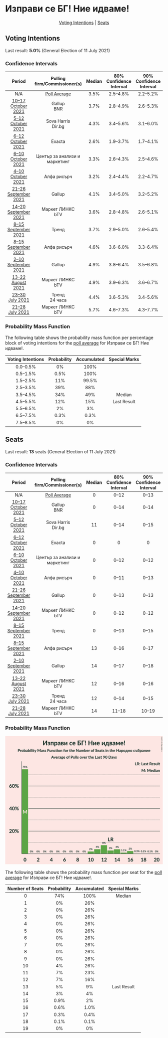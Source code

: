 # Изправи се БГ! Ние идваме!

<p align="center"><a href="#voting-intentions">Voting Intentions</a> | <a href="#seats">Seats</a></p>

## Voting Intentions

Last result: **5.0%** (General Election of 11 July 2021)

### Confidence Intervals

| Period     | Polling firm/Commissioner(s) | Median | 80% Confidence Interval | 90% Confidence Interval | 95% Confidence Interval | 99% Confidence Interval |
|:----------:|:----------------:|:-----------:|:-----------------------:|:-----------------------:|:-----------------------:|:-----------------------:|
| N/A | [Poll Average](average.html) | 3.5% | 2.5–4.8% | 2.2–5.2% | 2.0–5.6% | 1.5–6.3% |
| [10–17 October 2021](2021-10-17-Gallup.html) | Gallup <br> BNR | 3.7% | 2.8–4.9% | 2.6–5.3% | 2.4–5.6% | 2.0–6.2% |
| [5–12 October 2021](2021-10-12-SovaHarris.html) | Sova Harris <br> Dir.bg | 4.3% | 3.4–5.6% | 3.1–6.0% | 2.9–6.3% | 2.5–7.0% |
| [6–12 October 2021](2021-10-12-Exacta.html) | Exacta | 2.6% | 1.9–3.7% | 1.7–4.1% | 1.5–4.4% | 1.2–5.0% |
| [6–10 October 2021](2021-10-10-Центързаанализиимаркетинг.html) | Център за анализи и маркетинг | 3.3% | 2.6–4.3% | 2.5–4.6% | 2.3–4.8% | 2.0–5.3% |
| [4–10 October 2021](2021-10-10-Алфарисърч.html) | Алфа рисърч | 3.2% | 2.4–4.4% | 2.2–4.7% | 2.0–5.0% | 1.7–5.7% |
| [21–26 September 2021](2021-09-26-Gallup.html) | Gallup | 4.1% | 3.4–5.0% | 3.2–5.2% | 3.0–5.5% | 2.7–5.9% |
| [14–20 September 2021](2021-09-20-МаркетЛИНКС.html) | Маркет ЛИНКС <br> bTV | 3.6% | 2.8–4.8% | 2.6–5.1% | 2.4–5.4% | 2.0–6.0% |
| [8–15 September 2021](2021-09-15-Тренд.html) | Тренд | 3.7% | 2.9–5.0% | 2.6–5.4% | 2.4–5.7% | 2.1–6.4% |
| [8–15 September 2021](2021-09-15-Алфарисърч.html) | Алфа рисърч | 4.6% | 3.6–6.0% | 3.3–6.4% | 3.1–6.7% | 2.7–7.4% |
| [2–10 September 2021](2021-09-10-Gallup.html) | Gallup | 4.9% | 3.8–6.4% | 3.5–6.8% | 3.3–7.2% | 2.8–8.0% |
| [13–22 August 2021](2021-08-22-МаркетЛИНКС.html) | Маркет ЛИНКС <br> bTV | 4.9% | 3.9–6.3% | 3.6–6.7% | 3.4–7.1% | 3.0–7.8% |
| [23–30 July 2021](2021-07-30-Тренд.html) | Тренд <br> 24 часа | 4.4% | 3.6–5.3% | 3.4–5.6% | 3.3–5.8% | 3.0–6.3% |
| [21–28 July 2021](2021-07-28-МаркетЛИНКС.html) | Маркет ЛИНКС <br> bTV | 5.7% | 4.6–7.3% | 4.3–7.7% | 4.0–8.1% | 3.5–8.9% |

### Probability Mass Function

The following table shows the probability mass function per percentage block of voting intentions for the [poll average](average.html) for Изправи се БГ! Ние идваме!.

| Voting Intentions | Probability | Accumulated | Special Marks |
|:-----------------:|:-----------:|:-----------:|:-------------:|
| 0.0–0.5% | 0% | 100% |  |
| 0.5–1.5% | 0.5% | 100% |  |
| 1.5–2.5% | 11% | 99.5% |  |
| 2.5–3.5% | 39% | 88% |  |
| 3.5–4.5% | 34% | 49% | Median |
| 4.5–5.5% | 12% | 15% | Last Result |
| 5.5–6.5% | 2% | 3% |  |
| 6.5–7.5% | 0.3% | 0.3% |  |
| 7.5–8.5% | 0% | 0% |  |


## Seats

Last result: **13** seats (General Election of 11 July 2021)

### Confidence Intervals

| Period     | Polling firm/Commissioner(s) | Median | 80% Confidence Interval | 90% Confidence Interval | 95% Confidence Interval | 99% Confidence Interval |
|:----------:|:----------------:|:------:|:-----------------------:|:-----------------------:|:-----------------------:|:-----------------------:|
| N/A | [Poll Average](average.html) | 0 | 0–12 | 0–13 | 0–14 | 0–16 |
| [10–17 October 2021](2021-10-17-Gallup.html) | Gallup <br> BNR | 0 | 0–14 | 0–14 | 0–15 | 0–17 |
| [5–12 October 2021](2021-10-12-SovaHarris.html) | Sova Harris <br> Dir.bg | 11 | 0–14 | 0–15 | 0–16 | 0–17 |
| [6–12 October 2021](2021-10-12-Exacta.html) | Exacta | 0 | 0 | 0 | 0 | 0–12 |
| [6–10 October 2021](2021-10-10-Центързаанализиимаркетинг.html) | Център за анализи и маркетинг | 0 | 0–12 | 0–12 | 0–12 | 0–13 |
| [4–10 October 2021](2021-10-10-Алфарисърч.html) | Алфа рисърч | 0 | 0–11 | 0–13 | 0–14 | 0–15 |
| [21–26 September 2021](2021-09-26-Gallup.html) | Gallup | 0 | 0–13 | 0–13 | 0–14 | 0–16 |
| [14–20 September 2021](2021-09-20-МаркетЛИНКС.html) | Маркет ЛИНКС <br> bTV | 0 | 0–12 | 0–12 | 0–13 | 0–15 |
| [8–15 September 2021](2021-09-15-Тренд.html) | Тренд | 0 | 0–13 | 0–15 | 0–16 | 0–17 |
| [8–15 September 2021](2021-09-15-Алфарисърч.html) | Алфа рисърч | 13 | 0–16 | 0–17 | 0–18 | 0–19 |
| [2–10 September 2021](2021-09-10-Gallup.html) | Gallup | 14 | 0–17 | 0–18 | 0–19 | 0–22 |
| [13–22 August 2021](2021-08-22-МаркетЛИНКС.html) | Маркет ЛИНКС <br> bTV | 12 | 0–16 | 0–16 | 0–17 | 0–19 |
| [23–30 July 2021](2021-07-30-Тренд.html) | Тренд <br> 24 часа | 12 | 0–14 | 0–15 | 0–16 | 0–17 |
| [21–28 July 2021](2021-07-28-МаркетЛИНКС.html) | Маркет ЛИНКС <br> bTV | 14 | 11–18 | 10–19 | 10–20 | 0–23 |

### Probability Mass Function

![Graph with seats probability mass function not yet produced](average-seats-pmf-изправисебгниеидваме.png "Seats Probability Mass Function")

The following table shows the probability mass function per seat for the [poll average](average.html) for Изправи се БГ! Ние идваме!.

| Number of Seats | Probability | Accumulated | Special Marks |
|:---------------:|:-----------:|:-----------:|:-------------:|
| 0 | 74% | 100% | Median |
| 1 | 0% | 26% |  |
| 2 | 0% | 26% |  |
| 3 | 0% | 26% |  |
| 4 | 0% | 26% |  |
| 5 | 0% | 26% |  |
| 6 | 0% | 26% |  |
| 7 | 0% | 26% |  |
| 8 | 0% | 26% |  |
| 9 | 0% | 26% |  |
| 10 | 4% | 26% |  |
| 11 | 7% | 23% |  |
| 12 | 7% | 16% |  |
| 13 | 5% | 9% | Last Result |
| 14 | 3% | 4% |  |
| 15 | 0.9% | 2% |  |
| 16 | 0.6% | 1.0% |  |
| 17 | 0.3% | 0.4% |  |
| 18 | 0.1% | 0.1% |  |
| 19 | 0% | 0% |  |


